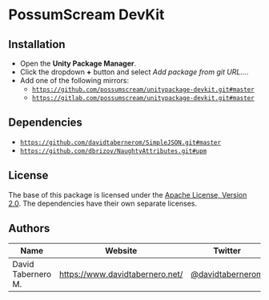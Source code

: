 

# PossumScream DevKit

## Installation

- Open the **Unity Package Manager**.
- Click the dropdown **+** button and select *Add package from git URL...*.
- Add one of the following mirrors:
  - [```https://github.com/possumscream/unitypackage-devkit.git#master```](https://gitlab.com/possumscream/unitypackage-devkit.git#master)
  - [```https://gitlab.com/possumscream/unitypackage-devkit.git#master```](https://gitlab.com/possumscream/unitypackage-devkit.git#master)


## Dependencies

- [```https://github.com/davidtabernerom/SimpleJSON.git#master```](https://github.com/davidtabernerom/SimpleJSON.git#master)
- [```https://github.com/dbrizov/NaughtyAttributes.git#upm```](https://github.com/dbrizov/NaughtyAttributes.git#upm)


## License

The base of this package is licensed under the [Apache License, Version 2.0](LICENSE.md).
The dependencies have their own separate licenses.


## Authors

| Name               | Website                         | Twitter                                                 |
|--------------------|---------------------------------|---------------------------------------------------------|
| David Tabernero M. | https://www.davidtabernero.net/ | [@davidtabernerom](https://twitter.com/davidtabernerom) |

